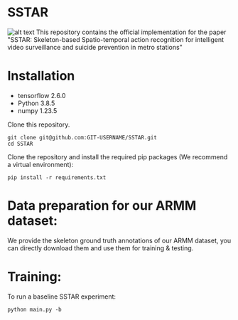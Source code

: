 # SSTAR

![alt text](https://github.com/SafwenNaimi/SSTAR/tree/main/blob/main/architecture.png)
This repository contains the official implementation for the paper "SSTAR: Skeleton-based Spatio-temporal action recognition for intelligent video surveillance and suicide prevention in metro stations"

# Installation

* tensorflow 2.6.0
* Python 3.8.5
* numpy 1.23.5

Clone this repository.

    git clone git@github.com:GIT-USERNAME/SSTAR.git
    cd SSTAR

Clone the repository and install the required pip packages (We recommend a virtual environment):

    pip install -r requirements.txt

# Data preparation for our ARMM dataset:

We provide the skeleton ground truth annotations of our ARMM dataset, you can directly download them and use them for training & testing.

# Training:
To run a baseline SSTAR experiment:

    python main.py -b 

